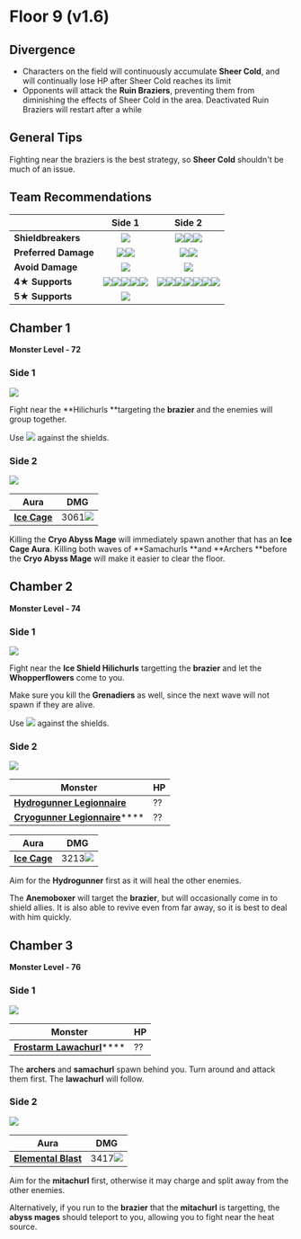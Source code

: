 # Floor 9 (v1.6)

## Divergence

* Characters on the field will continuously accumulate **Sheer Cold**, and will continually lose HP after Sheer Cold reaches its limit
* Opponents will attack the **Ruin Braziers**, preventing them from diminishing the effects of Sheer Cold in the area. Deactivated Ruin Braziers will restart after a while

## General Tips

Fighting near the braziers is the best strategy, so **Sheer Cold** shouldn't be much of an issue.

## Team Recommendations

|                      |                                                                                                                                     Side 1                                                                                                                                    |                                                                                                                                                                                         Side 2                                                                                                                                                                                        |
| -------------------- | :---------------------------------------------------------------------------------------------------------------------------------------------------------------------------------------------------------------------------------------------------------------------------: | :-----------------------------------------------------------------------------------------------------------------------------------------------------------------------------------------------------------------------------------------------------------------------------------------------------------------------------------------------------------------------------------: |
| **Shieldbreakers**   |                                                                                                                   ![](../../.gitbook/assets/pyro\_small.png)                                                                                                                  |                                                                                                                            ![](../../.gitbook/assets/pyro\_small.png)![](../../.gitbook/assets/electro\_small.png)![](../../.gitbook/assets/geo\_small.png)                                                                                                                           |
| **Preferred Damage** |                                                                                            ![](../../.gitbook/assets/pyro\_small.png)![](../../.gitbook/assets/electro\_small.png)                                                                                            |                                                                                                                                                ![](../../.gitbook/assets/pyro\_small.png)![](../../.gitbook/assets/electro\_small.png)                                                                                                                                                |
| **Avoid Damage**     |                                                                                                                   ![](../../.gitbook/assets/cryo\_small.png)                                                                                                                  |                                                                                                                                                                       ![](../../.gitbook/assets/cryo\_small.png)                                                                                                                                                                      |
| **4**★ **Supports**  | ![](../../.gitbook/assets/ui\_avataricon\_amber.png)![](../../.gitbook/assets/ui\_avataricon\_bennett.png)![](../../.gitbook/assets/ui\_avataricon\_xiangling.png)![](../../.gitbook/assets/ui\_avataricon\_xinyan.png)![](../../.gitbook/assets/ui\_avataricon\_sucrose.png) | ![](../../.gitbook/assets/ui\_avataricon\_amber.png)![](../../.gitbook/assets/ui\_avataricon\_bennett.png)![](../../.gitbook/assets/ui\_avataricon\_xiangling.png)![](../../.gitbook/assets/ui\_avataricon\_xinyan.png)![](../../.gitbook/assets/ui\_avataricon\_diona.png)![](../../.gitbook/assets/ui\_avataricon\_beidou.png)![](../../.gitbook/assets/ui\_avataricon\_fischl.png) |
| **5**★ **Supports**  |                                                                                                              ![](../../.gitbook/assets/ui\_avataricon\_venti.png)                                                                                                             |                                                                                                                                                                                                                                                                                                                                                                                       |

## Chamber 1

**Monster Level - 72**

### Side 1

![](<../../.gitbook/assets/9-1-1 (1).png>)

Fight near the \*\*Hilichurls \*\*targeting the **brazier** and the enemies will group together.

Use ![](../../.gitbook/assets/pyro\_small.png) against the shields.

### Side 2

![](<../../.gitbook/assets/9-1-2 (1).png>)

| Aura                                              | DMG                                            |
| ------------------------------------------------- | ---------------------------------------------- |
| [**Ice Cage**](../../mechanics/auras/ice-cage.md) | 3061![](../../.gitbook/assets/cryo\_small.png) |

Killing the **Cryo Abyss Mage** will immediately spawn another that has an **Ice Cage Aura**. Killing both waves of \*\*Samachurls \*\*and \*\*Archers \*\*before the **Cryo Abyss Mage** will make it easier to clear the floor.

## Chamber 2

**Monster Level - 74**

### Side 1

![](<../../.gitbook/assets/9-2-1 (1).png>)

Fight near the **Ice Shield Hilichurls** targetting the **brazier** and let the **Whopperflowers** come to you.

Make sure you kill the **Grenadiers** as well, since the next wave will not spawn if they are alive.

Use ![](../../.gitbook/assets/pyro\_small.png) against the shields.

### Side 2

![](<../../.gitbook/assets/9-2-2 (1).png>)

| Monster                                                                              | HP |
| ------------------------------------------------------------------------------------ | -- |
| [**Hydrogunner Legionnaire**](../../monsters/fatui/hydrogunner-legionnaire.md)       | ?? |
| [**Cryogunner Legionnaire**](../../monsters/fatui/cryogunner-legionnaire.md)\*\*\*\* | ?? |

| Aura                                              | DMG                                            |
| ------------------------------------------------- | ---------------------------------------------- |
| [**Ice Cage**](../../mechanics/auras/ice-cage.md) | 3213![](../../.gitbook/assets/cryo\_small.png) |

Aim for the **Hydrogunner** first as it will heal the other enemies.

The **Anemoboxer** will target the **brazier**, but will occasionally come in to shield allies. It is also able to revive even from far away, so it is best to deal with him quickly.

## Chamber 3

**Monster Level - 76**

### Side 1

![](<../../.gitbook/assets/9-3-1 (1).png>)

| Monster                                                                                      | HP |
| -------------------------------------------------------------------------------------------- | -- |
| [**Frostarm Lawachurl**](../../monsters/hilichurls/lawachurls/frostarm-lawachurl.md)\*\*\*\* | ?? |

The **archers** and **samachurl** spawn behind you. Turn around and attack them first. The **lawachurl** will follow.

### Side 2

![](<../../.gitbook/assets/9-3-2 (1).png>)

| Aura                                                            | DMG                                            |
| --------------------------------------------------------------- | ---------------------------------------------- |
| [**Elemental Blast**](../../mechanics/auras/elemental-blast.md) | 3417![](../../.gitbook/assets/cryo\_small.png) |

Aim for the **mitachurl** first, otherwise it may charge and split away from the other enemies.

Alternatively, if you run to the **brazier** that the **mitachurl** is targetting, the **abyss mages** should teleport to you, allowing you to fight near the heat source.
